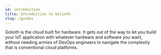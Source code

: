 ```yaml
---
id: introduction
title: Introduction to Golioth
slug: /guides
---
```


Golioth is the cloud built for hardware. It gets out of the way to let you build your IoT application with whatever
hardware and software you want, without needing armies of DevOps engineers to navigate the complexity that is conventional cloud platforms.